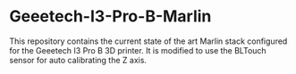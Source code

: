 # Geeetech-I3-Pro-B-Marlin
This repository contains the current state of the art Marlin stack configured for the Geeetech I3 Pro B 3D printer. It is modified to use the BLTouch sensor for auto calibrating the Z axis.
